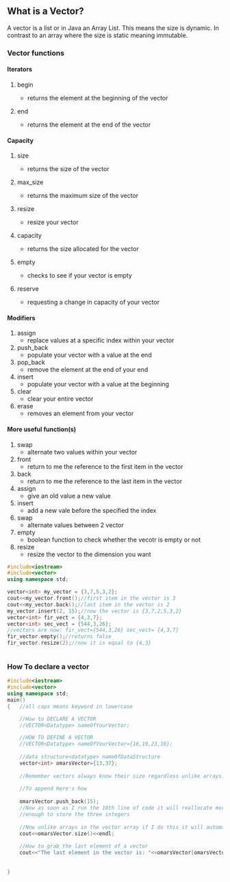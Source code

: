 ## What is a Vector?

A vector is a list or in Java an Array List. This means the size is dynamic. In contrast to an array where the size is static meaning immutable.



### Vector functions 

#### Iterators

1. begin
	- returns the element at the beginning of the vector

2. end
	- returns the element at the end of the vector


#### Capacity

1. size
	- returns the size of the vector

2. max_size
	- returns the maximum size of the vector

3. resize
	- resize your vector

4. capacity
	- returns the size allocated for the vector

5. empty
	- checks to see if your vector is empty

6. reserve
	- requesting a change in capacity of your vector


#### Modifiers

1. assign
	- replace values at a specific index within your vector
2. push_back
	- populate your vector with a value at the end
3. pop_back
	- remove the element at the end of your end
4. insert
	- populate your vector with a value at the beginning
5. clear
	- clear your entire vector
6. erase
	- removes an element from your vector


#### More useful function(s)

1. swap
	- alternate two values within your vector
2. front
	- return to me the reference to the first item in the vector
3. back
	- return to me the reference to the last item in the vector
4. assign
	- give an old value a new value
5. insert
	- add a new vale before the specified the index
6. swap
	- alternate values between 2 vector
7. empty
	- boolean function to check whether the vecotr is empty or not
8. resize
	- resize the vector to the dimension you want


```cpp
#include<iostream>
#include<vector>
using namespace std;

vector<int> my_vector = {3,7,5,3,2};
cout<<my_vector.front();//first item in the vector is 3
cout<<my_vector.back();//last item in the vector is 2
my_vector.insert(2, 15);//now the vector is {3,7,2,5,3,2}
vector<int> fir_vect = {4,3,7};
vector<int> sec_vect = {544,3,26};
//vectors are now: fir_vect={544,3,26} sec_vect= {4,3,7}
fir_vector.empty();//returns false
fir_vector.resize(2);//now it is equal to {4,3}



```

### How To declare a vector
```cpp
#include<iostream>
#include<vector>
using namespace std;
main()
{	//all caps means keyword in lowercase

	//How to DECLARE A VECTOR
	//VECTOR<Datatype> nameOfYourVector;

	//HOW TO DEFINE A VECTOR
	//VECTOR<Datatype> nameOfYourVector={16,19,23,16};
	
 	//data structure<datatype> nameOfDataStructure
	vector<int> omarsVector={13,37};
	
	//Remember vectors always know their size regardless unlike arrays.
	
	//To append Here's how
	
   	omarsVector.push_back(15);
   	//Now as soon as I run the 10th line of code it will reallocate more memory that is large
  	//enough to store the three integers
	
	//Now unlike arrays in the vector array if I do this it will automatically print my array size
	cout<<omarsVector.size()<<endl;
	
	//How to grab the last element of a vector
	cout<<"The last element in the vector is: "<<omarsVector[omarsVector.size()-1];
	
	
}
```
